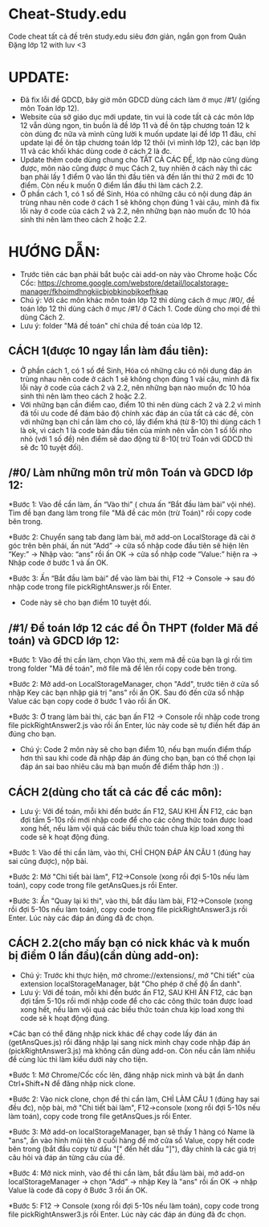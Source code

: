 # Cheat-Study.edu
Code cheat tất cả đề trên study.edu siêu đơn giản, ngắn gọn from Quân Đặng lớp 12 with luv <3

# UPDATE:
* Đã fix lỗi đề GDCD, bây giờ môn GDCD dùng cách làm ở mục /#1/ (giống môn Toán lớp 12).
* Website của sở giáo dục mới update, tin vui là code tất cả các môn lớp 12 vẫn dùng ngon, tin buồn là đề lớp 11 và đề ôn tập chương toán 12 k còn dùng đc nữa và mình cũng lười k muốn update lại đề lớp 11 đâu, chỉ update lại đề ôn tập chương toán lớp 12 thôi (vì mình lớp 12), các bạn lớp 11 và các khối khác dùng code ở cách 2 là đc.
* Update thêm code dùng chung cho TẤT CẢ CÁC ĐỀ, lớp nào cũng dùng được, môn nào cũng được ở mục Cách 2, tuy nhiên ở cách này thì các bạn phải lấy 1 điểm 0 vào lần thì đầu tiên và đến lần thi thứ 2 mới đc 10 điểm. Còn nếu k muốn 0 điểm lần đầu thì làm cách 2.2.
* Ở phần cách 1, có 1 số đề Sinh, Hóa có những câu có nội dung đáp án trùng nhau nên code ở cách 1 sẽ không chọn đúng 1 vài câu, mình đã fix lỗi này ở code của cách 2 và 2.2, nên những bạn nào muốn đc 10 hóa sinh thì nên làm theo cách 2 hoặc 2.2.

# HƯỚNG DẪN:
* Trước tiên các bạn phải bắt buộc cài add-on này vào Chrome hoặc Cốc Cốc:
 https://chrome.google.com/webstore/detail/localstorage-manager/fkhoimdhngkiicbjobkinobjkoefhkap
* Chú ý: Với các môn khác môn toán lớp 12 thì dùng cách ở mục /#0/, đề toán lớp 12 thì dùng cách ở mục /#1/ ở Cách 1. Code dùng cho mọi đề thì dùng Cách 2.
* Lưu ý: folder "Mã đề toán" chỉ chứa đề toán của lớp 12.

## CÁCH 1(được 10 ngay lần làm đầu tiên):
* Ở phần cách 1, có 1 số đề Sinh, Hóa có những câu có nội dung đáp án trùng nhau nên code ở cách 1 sẽ không chọn đúng 1 vài câu, mình đã fix lỗi này ở code của cách 2 và 2.2, nên những bạn nào muốn đc 10 hóa sinh thì nên làm theo cách 2 hoặc 2.2.
* Với những bạn cần điểm cao, điểm 10 thì nên dùng cách 2 và 2.2 vì mình đã tối ưu code để đảm bảo độ chính xác đáp án của tất cả các đề, còn với những bạn chỉ cần làm cho có, lấy điểm khá (từ 8-10) thì dùng cách 1 là ok, vì cách 1 là code bản đầu tiên của mình nên vẫn còn 1 số lỗi nho nhỏ (với 1 số đề) nên điểm sẽ dao động từ 8-10( trừ Toán với GDCD thì sẽ đc 10 tuyệt đối).

## /#0/ Làm những môn trừ môn Toán và GDCD lớp 12:

*Bước 1: Vào đề cần làm, ấn “Vào thi” ( chưa ấn “Bắt đầu làm bài” vội nhé). Tìm đề bạn đang làm trong file "Mã đề các môn (trừ Toán)" rồi copy code bên trong.
   
*Bước 2: Chuyển sang tab đang làm bài, mở add-on LocalStorage đã cài ở góc trên bên phải, ấn nút “Add” -> cửa sổ nhập code đầu tiên sẽ hiện lên “Key:” -> Nhập vào: “ans” rồi ấn OK -> cửa sổ nhập code “Value:” hiện ra -> Nhập code ở bước 1 và ấn OK.
   
*Bước 3: Ấn “Bắt đầu làm bài” để vào làm bài thi, F12 -> Console -> sau đó nhập code trong file pickRightAnswer.js rồi Enter.

* Code này sẽ cho bạn điểm 10 tuyệt đối.

 
## /#1/ Đề toán lớp 12 các đề Ôn THPT (folder Mã đề toán) và GDCD lớp 12:

*Bước 1: Vào đề thi cần làm, chọn Vào thi, xem mã đề của bạn là gì rồi tìm trong folder "Mã đề toán", mở file mã đề lên rồi copy code bên trong.

*Bước 2: Mở add-on LocalStorageManager, chọn "Add", trước tiên ở cửa sổ nhập Key các bạn nhập giá trị "ans" rồi ấn OK. Sau đó đến cửa sổ nhập Value các bạn copy code ở bước 1 vào rồi ấn OK.

*Bước 3: Ở trang làm bài thi, các bạn ấn F12 -> Console rồi nhập code trong file pickRightAnswer2.js vào rồi ấn Enter, lúc này code sẽ tự điền hết đáp án đúng cho bạn.
 
* Chú ý: Code 2 môn này sẽ cho bạn điểm 10, nếu bạn muốn điểm thấp hơn thì sau khi code đã nhập đáp án đúng cho bạn, bạn có thể chọn lại đáp án sai bao nhiêu câu mà bạn muốn để điểm thấp hơn :)) .


## CÁCH 2(dùng cho tất cả các đề các môn):
* Lưu ý: Với đề toán, mỗi khi đến bước ấn F12, SAU KHI ẤN F12, các bạn đợi tầm 5-10s rồi mới nhập code để cho các công thức toán được load xong hết, nếu làm vội quá các biểu thức toán chưa kịp load xong thì code sẽ k hoạt động đúng.

*Bước 1: Vào đề thi cần làm, vào thi, CHỈ CHỌN ĐÁP ÁN CÂU 1 (đúng hay sai cũng được), nộp bài.

*Bước 2: Mở "Chi tiết bài làm", F12->Console (xong rồi đợi 5-10s nếu làm toán), copy code trong file getAnsQues.js rồi Enter.

*Bước 3: Ấn "Quay lại kì thi", vào thi, bắt đầu làm bài, F12->Console (xong rồi đợi 5-10s nếu làm toán), copy code trong file pickRightAnswer3.js rồi Enter. Lúc này các đáp án đúng đã đc chọn.


## CÁCH 2.2(cho mấy bạn có nick khác và k muốn bị điểm 0 lần đầu)(cần dùng add-on):
* Chú ý: Trước khi thực hiện, mở chrome://extensions/, mở "Chi tiết" của extension localStorageManager, bật "Cho phép ở chế độ ẩn danh".
* Lưu ý: Với đề toán, mỗi khi đến bước ấn F12, SAU KHI ẤN F12, các bạn đợi tầm 5-10s rồi mới nhập code để cho các công thức toán được load xong hết, nếu làm vội quá các biểu thức toán chưa kịp load xong thì code sẽ k hoạt động đúng.

*Các bạn có thể đăng nhập nick khác để chạy code lấy đán án (getAnsQues.js) rồi đăng nhập lại sang nick mình chạy code nhập đáp án (pickRightAnswer3.js) mà không cần dùng add-on. Còn nếu cần làm nhiều đề cùng lúc thì làm kiểu dưới này cho tiện.

*Bước 1: Mở Chrome/Cốc cốc lên, đăng nhập nick mình và bật ẩn danh Ctrl+Shift+N để đăng nhập nick clone.

*Bước 2: Vào nick clone, chọn đề thi cần làm, CHỈ LÀM CÂU 1 (đúng hay sai đều đc), nộp bài, mở "Chi tiết bài làm", F12->console (xong rồi đợi 5-10s nếu làm toán), copy code trong file getAnsQues.js rồi Enter.

*Bước 3: Mở add-on localStorageManager, bạn sẽ thấy 1 hàng có Name là "ans", ấn vào hình mũi tên ở cuối hàng để mở cửa sổ Value, copy hết code bên trong (bắt đầu copy từ dấu "[" đến hết dấu "]"), đây chính là các giá trị câu hỏi và đáp án từng câu của đề.

*Bước 4: Mở nick mình, vào đề thi cần làm, bắt đầu làm bài, mở add-on localStorageManager -> chọn "Add" -> nhập Key là "ans" rồi ấn OK  -> nhập Value là code đã copy ở Bước 3 rồi ấn OK.

*Bước 5: F12 -> Console (xong rồi đợi 5-10s nếu làm toán), copy code trong file pickRightAnswer3.js rồi Enter. Lúc này các đáp án đúng đã đc chọn.


